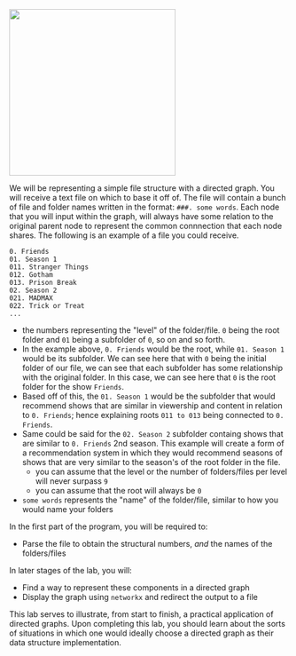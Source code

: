 <!--title={Parsing the File}-->

<!--badges={Python:100,Algorithms:50}-->

<!--concepts={directedGraphs, introToGraphs, useOfGraphs}-->

<img src = "https://images.pexels.com/photos/265685/pexels-photo-265685.jpeg?cs=srgb&dl=entertainment-ipad-mockup-265685.jpg&fm=jpg" width = "300px"/>

We will be representing a simple file structure with a directed graph. You will receive a text file on which to base it off of. The file will contain a bunch of file and folder names written in the format: `###. some words`. Each node that you will input within the graph, will always have some relation to the original parent node to represent the common connnection that each node shares. The following is an example of a file you could receive.

```
0. Friends
01. Season 1
011. Stranger Things
012. Gotham
013. Prison Break
02. Season 2
021. MADMAX
022. Trick or Treat
...
```

- the numbers representing the "level" of the folder/file. `0` being the root folder and `01` being a subfolder of `0`, so on and so forth. 
- In the example above, `0. Friends` would be the root, while `01. Season 1` would be its subfolder. We can see here that with `0` being  the initial folder of our file, we can see that each subfolder has some relationship with the original folder. In this case, we can     see here that `0` is the root folder for the show `Friends`. 
- Based off of this, the `01. Season 1` would be the subfolder that would recommend shows that are similar in viewership and content in   relation to `0. Friends`; hence explaining roots `011 to 013` being connected to `0. Friends`. 
- Same could be said for the `02. Season 2` subfolder containg shows that are similar to `0. Friends` 2nd season. This example will
  create a form of a recommendation system in which they would recommend seasons of shows that are very similar to the season's of the     root folder in the file.
  - you can assume that the level or the number of folders/files per level will never surpass `9`
  - you can assume that the root will always be `0`
- `some words` represents the "name" of the folder/file, similar to how you would name your folders

In the first part of the program, you will be required to:

* Parse the file to obtain the structural numbers, *and* the names of the folders/files 

In later stages of the lab, you will:

* Find a way to represent these components in a directed graph
* Display the graph using `networkx` and redirect the output to a file 


This lab serves to illustrate, from start to finish, a practical application of directed graphs. Upon completing this lab, you should learn about the sorts of situations in which one would ideally choose a directed graph as their data structure implementation.


